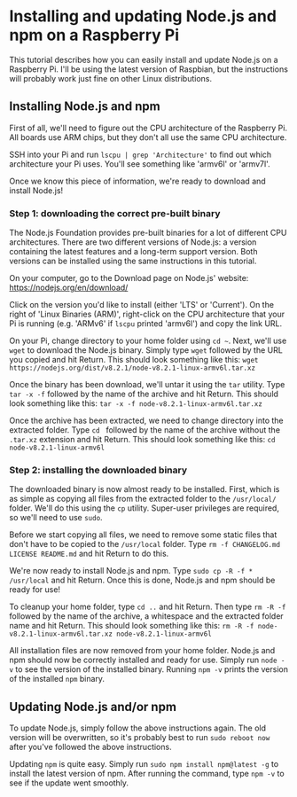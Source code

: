 # Installing and updating Node.js and npm on a Raspberry Pi
This tutorial describes how you can easily install and update Node.js on a Raspberry Pi.
I'll be using the latest version of Raspbian, but the instructions will probably work just fine on other Linux distributions.

## Installing Node.js and npm
First of all, we'll need to figure out the CPU architecture of the Raspberry Pi.
All boards use ARM chips, but they don't all use the same CPU architecture.

SSH into your Pi and run `lscpu | grep 'Architecture'` to find out which architecture your Pi uses. You'll see something like 'armv6l' or 'armv7l'.

Once we know this piece of information, we're ready to download and install Node.js!

### Step 1: downloading the correct pre-built binary
The Node.js Foundation provides pre-built binaries for a lot of different CPU architectures.
There are two different versions of Node.js: a version containing the latest features and a long-term support version. Both versions can be installed using the same instructions in this tutorial.

On your computer, go to the Download page on Node.js' website:
https://nodejs.org/en/download/

Click on the version you'd like to install (either 'LTS' or 'Current').
On the right of 'Linux Binaries (ARM)', right-click on the CPU architecture that your Pi is running (e.g. 'ARMv6' if `lscpu` printed 'armv6l') and copy the link URL.

On your Pi, change directory to your home folder using `cd ~`.
Next, we'll use `wget` to download the Node.js binary. Simply type `wget` followed by the URL you copied and hit Return. This should look something like this:
`wget https://nodejs.org/dist/v8.2.1/node-v8.2.1-linux-armv6l.tar.xz`

Once the binary has been download, we'll untar it using the `tar` utility. Type `tar -x -f` followed by the name of the archive and hit Return. This should look something like this: `tar -x -f node-v8.2.1-linux-armv6l.tar.xz`

Once the archive has been extracted, we need to change directory into the extracted folder. Type `cd ` followed by the name of the archive without the `.tar.xz` extension and hit Return. This should look something like this: `cd node-v8.2.1-linux-armv6l`

### Step 2: installing the downloaded binary
The downloaded binary is now almost ready to be installed. First, which is as simple as copying all files from the extracted folder to the `/usr/local/` folder. We'll do this using the `cp` utility. Super-user privileges are required, so we'll need to use `sudo`.

Before we start copying all files, we need to remove some static files that don't have to be copied to the `/usr/local` folder. Type `rm -f CHANGELOG.md LICENSE README.md` and hit Return to do this.

We're now ready to install Node.js and npm. Type `sudo cp -R -f * /usr/local` and hit Return. Once this is done, Node.js and npm should be ready for use!

To cleanup your home folder, type `cd ..` and hit Return. Then type `rm -R -f` followed by the name of the archive, a whitespace and the extracted folder name and hit Return. This should look something like this: `rm -R -f node-v8.2.1-linux-armv6l.tar.xz node-v8.2.1-linux-armv6l`

All installation files are now removed from your home folder.
Node.js and npm should now be correctly installed and ready for use. Simply run `node -v` to see the version of the installed binary. Running `npm -v` prints the version of the installed `npm` binary.

## Updating Node.js and/or npm
To update Node.js, simply follow the above instructions again. The old version will be overwritten, so it's probably best to run `sudo reboot now` after you've followed the above instructions.

Updating `npm` is quite easy. Simply run `sudo npm install npm@latest -g` to install the latest version of npm. After running the command, type `npm -v` to see if the update went smoothly.